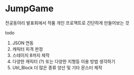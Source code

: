 # JumpGame
전공동아리 발표회에서 작품
 개인 프로젝트로 간단하게 만들어보는 것


todo
 1. JSON 연동
 2. 캐릭터 피격 판정
 3. 스테이지 8까지 제작 
 4. 다양한 캐릭터 (?) 또는 다양한 지형등 이용 방법 생각하기
 5. Util_Block 더 많은 종류 양산 및 기타 몬스터 제작
